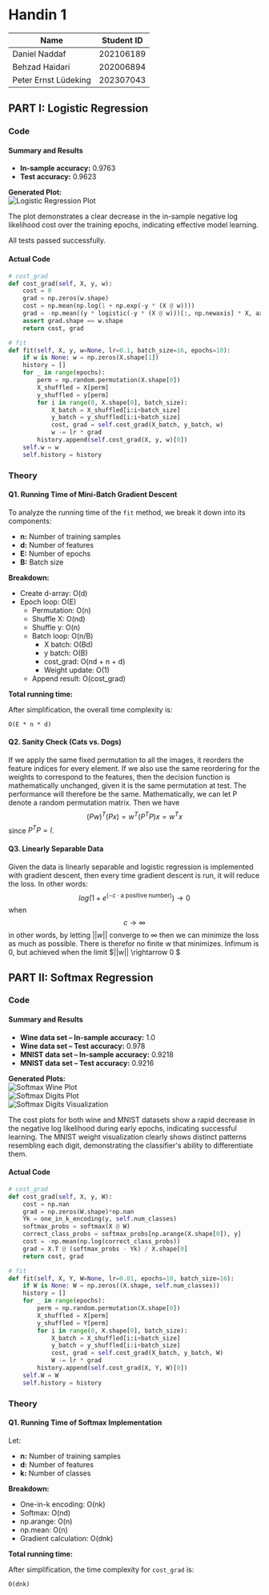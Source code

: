 # Handin 1

| Name                 | Student ID |
| -------------------- | ---------- |
| Daniel Naddaf        | 202106189  |
| Behzad Haidari       | 202006894  |
| Peter Ernst Lüdeking | 202307043  |

## PART I: Logistic Regression

### Code

#### Summary and Results

- **In-sample accuracy:** 0.9763
- **Test accuracy:** 0.9623

**Generated Plot:**  
![Logistic Regression Plot](logistic_plot.png)

The plot demonstrates a clear decrease in the in-sample negative log likelihood cost over the training epochs, indicating effective model learning.

All tests passed successfully.

#### Actual Code

```python
# cost_grad
def cost_grad(self, X, y, w):
    cost = 0
    grad = np.zeros(w.shape)
    cost = np.mean(np.log(1 + np.exp(-y * (X @ w))))
    grad = -np.mean((y * logistic(-y * (X @ w)))[:, np.newaxis] * X, axis=0)
    assert grad.shape == w.shape
    return cost, grad

# fit
def fit(self, X, y, w=None, lr=0.1, batch_size=16, epochs=10):
    if w is None: w = np.zeros(X.shape[1])
    history = []
    for _ in range(epochs):
        perm = np.random.permutation(X.shape[0])
        X_shuffled = X[perm]
        y_shuffled = y[perm]
        for i in range(0, X.shape[0], batch_size):
            X_batch = X_shuffled[i:i+batch_size]
            y_batch = y_shuffled[i:i+batch_size]
            cost, grad = self.cost_grad(X_batch, y_batch, w)
            w -= lr * grad
        history.append(self.cost_grad(X, y, w)[0])
    self.w = w
    self.history = history
```

### Theory

#### Q1. Running Time of Mini-Batch Gradient Descent

To analyze the running time of the `fit` method, we break it down into its components:

- **n:** Number of training samples
- **d:** Number of features
- **E:** Number of epochs
- **B:** Batch size

**Breakdown:**

- Create d-array: O(d)
- Epoch loop: O(E)
  - Permutation: O(n)
  - Shuffle X: O(nd)
  - Shuffle y: O(n)
  - Batch loop: O(n/B)
    - X batch: O(Bd)
    - y batch: O(B)
    - cost_grad: O(nd + n + d)
    - Weight update: O(1)
  - Append result: O(cost_grad)

**Total running time:**

After simplification, the overall time complexity is:

```
O(E * n * d)
```

#### Q2. Sanity Check (Cats vs. Dogs)

If we apply the same fixed permutation to all the images, it reorders the feature indices for every element. If we also use the same reordering for the weights to correspond to the features, then the decision function is mathematically unchanged, given it is the same permutation at test. The performance will therefore be the same.
Mathematically, we can let P denote a random permutation matrix. Then we have $$ (Pw)^T (Px) = w^T(P^TP)x = w^Tx $$ since $P^TP = I$.

#### Q3. Linearly Separable Data

Given the data is linearly separable and logistic regression is implemented with gradient descent, then every time gradient descent is run, it will reduce the loss. In other words:
$$ log(1+e^{(-c\cdot \text{a positive number})}) \rightarrow 0 $$ when $$ c \rightarrow \infty $$
in other words, by letting $||w||$ converge to $\infty$ then we can minimize the loss as much as possible. There is therefor no finite w that minimizes. Infimum is 0, but achieved when the limit $||w|| \rightarrow 0 $

## PART II: Softmax Regression

### Code

#### Summary and Results

- **Wine data set – In-sample accuracy:** 1.0
- **Wine data set – Test accuracy:** 0.978
- **MNIST data set – In-sample accuracy:** 0.9218
- **MNIST data set – Test accuracy:** 0.9216

**Generated Plots:**  
![Softmax Wine Plot](softmax_wine.png)  
![Softmax Digits Plot](softmax_digits.png)  
![Softmax Digits Visualization](softmax_visualization.png)

The cost plots for both wine and MNIST datasets show a rapid decrease in the negative log likelihood during early epochs, indicating successful learning. The MNIST weight visualization clearly shows distinct patterns resembling each digit, demonstrating the classifier's ability to differentiate them.

#### Actual Code

```python
# cost_grad
def cost_grad(self, X, y, W):
    cost = np.nan
    grad = np.zeros(W.shape)*np.nan
    Yk = one_in_k_encoding(y, self.num_classes)
    softmax_probs = softmax(X @ W)
    correct_class_probs = softmax_probs[np.arange(X.shape[0]), y]
    cost = -np.mean(np.log(correct_class_probs))
    grad = X.T @ (softmax_probs - Yk) / X.shape[0]
    return cost, grad

# fit
def fit(self, X, Y, W=None, lr=0.01, epochs=10, batch_size=16):
    if W is None: W = np.zeros((X.shape, self.num_classes))
    history = []
    for _ in range(epochs):
        perm = np.random.permutation(X.shape[0])
        X_shuffled = X[perm]
        y_shuffled = Y[perm]
        for i in range(0, X.shape[0], batch_size):
            X_batch = X_shuffled[i:i+batch_size]
            y_batch = y_shuffled[i:i+batch_size]
            cost, grad = self.cost_grad(X_batch, y_batch, W)
            W -= lr * grad
        history.append(self.cost_grad(X, Y, W)[0])
    self.W = W
    self.history = history
```

### Theory

#### Q1. Running Time of Softmax Implementation

Let:

- **n:** Number of training samples
- **d:** Number of features
- **k:** Number of classes

**Breakdown:**

- One-in-k encoding: O(nk)
- Softmax: O(nd)
- np.arange: O(n)
- np.mean: O(n)
- Gradient calculation: O(dnk)

**Total running time:**

After simplification, the time complexity for `cost_grad` is:

```
O(dnk)
```
